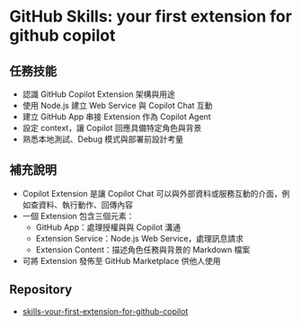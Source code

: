 # GitHub Skills: your first extension for github copilot

## 任務技能
- 認識 GitHub Copilot Extension 架構與用途  
- 使用 Node.js 建立 Web Service 與 Copilot Chat 互動  
- 建立 GitHub App 串接 Extension 作為 Copilot Agent  
- 設定 context，讓 Copilot 回應具備特定角色與背景  
- 熟悉本地測試、Debug 模式與部署前設計考量  

## 補充說明
- Copilot Extension 是讓 Copilot Chat 可以與外部資料或服務互動的介面，例如查資料、執行動作、回傳內容
- 一個 Extension 包含三個元素：  
  - GitHub App：處理授權與與 Copilot 溝通  
  - Extension Service：Node.js Web Service，處理訊息請求  
  - Extension Content：描述角色任務與背景的 Markdown 檔案  
- 可將 Extension 發佈至 GitHub Marketplace 供他人使用

## Repository
- [skills-your-first-extension-for-github-copilot](https://github.com/zoelinsg/skills-your-first-extension-for-github-copilot)